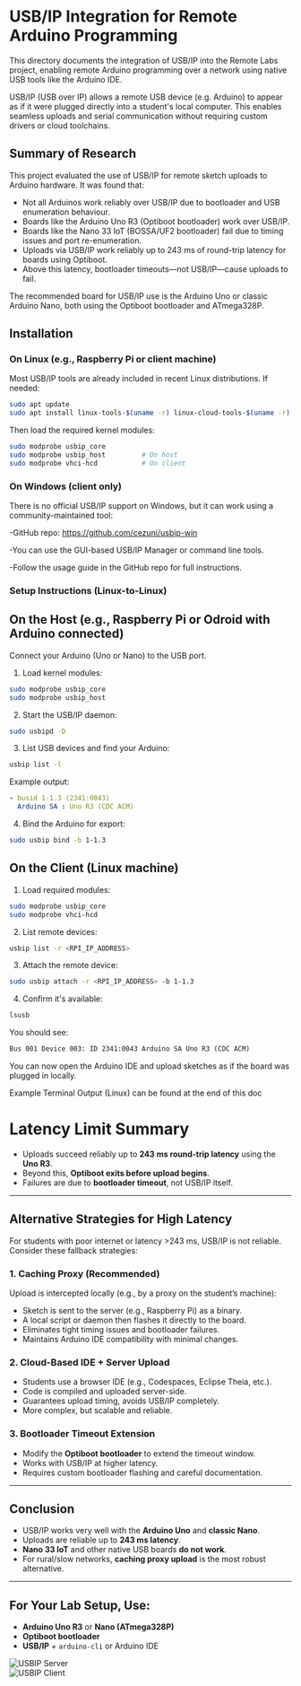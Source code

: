 # USB/IP Integration for Remote Arduino Programming

This directory documents the integration of USB/IP into the Remote Labs project, enabling remote Arduino programming over a network using native USB tools like the Arduino IDE.

USB/IP (USB over IP) allows a remote USB device (e.g. Arduino) to appear as if it were plugged directly into a student's local computer. This enables seamless uploads and serial communication without requiring custom drivers or cloud toolchains.

## Summary of Research

This project evaluated the use of USB/IP for remote sketch uploads to Arduino hardware. It was found that:

- Not all Arduinos work reliably over USB/IP due to bootloader and USB enumeration behaviour.
- Boards like the Arduino Uno R3 (Optiboot bootloader) work over USB/IP.
- Boards like the Nano 33 IoT (BOSSA/UF2 bootloader) fail due to timing issues and port re-enumeration.
- Uploads via USB/IP work reliably up to 243 ms of round-trip latency for boards using Optiboot.
- Above this latency, bootloader timeouts—not USB/IP—cause uploads to fail.

The recommended board for USB/IP use is the Arduino Uno or classic Arduino Nano, both using the Optiboot bootloader and ATmega328P.

## Installation

### On Linux (e.g., Raspberry Pi or client machine)

Most USB/IP tools are already included in recent Linux distributions. If needed:

```bash
sudo apt update
sudo apt install linux-tools-$(uname -r) linux-cloud-tools-$(uname -r)
```
Then load the required kernel modules:

```bash
sudo modprobe usbip_core
sudo modprobe usbip_host         # On host
sudo modprobe vhci-hcd           # On client
```
### On Windows (client only)
There is no official USB/IP support on Windows, but it can work using a community-maintained tool:

-GitHub repo: https://github.com/cezuni/usbip-win

-You can use the GUI-based USB/IP Manager or command line tools.

-Follow the usage guide in the GitHub repo for full instructions.

### Setup Instructions (Linux-to-Linux)
## On the Host (e.g., Raspberry Pi or Odroid with Arduino connected)
Connect your Arduino (Uno or Nano) to the USB port.

1. Load kernel modules:

```bash
sudo modprobe usbip_core
sudo modprobe usbip_host
```
2. Start the USB/IP daemon:

```bash
sudo usbipd -D
```
3. List USB devices and find your Arduino:

```bash
usbip list -l
```
Example output:

```yaml
- busid 1-1.3 (2341:0043)
  Arduino SA : Uno R3 (CDC ACM)
```
4. Bind the Arduino for export:

```bash
sudo usbip bind -b 1-1.3
```
## On the Client (Linux machine)
1. Load required modules:

```bash
sudo modprobe usbip_core
sudo modprobe vhci-hcd
```
2. List remote devices:

```bash
usbip list -r <RPI_IP_ADDRESS>
```
3. Attach the remote device:

```bash
sudo usbip attach -r <RPI_IP_ADDRESS> -b 1-1.3
```
4. Confirm it's available:

```bash
lsusb
```
You should see:

```diff
Bus 001 Device 003: ID 2341:0043 Arduino SA Uno R3 (CDC ACM)
```
You can now open the Arduino IDE and upload sketches as if the board was plugged in locally.

Example Terminal Output (Linux) can be found at the end of this doc

# Latency Limit Summary

- Uploads succeed reliably up to **243 ms round-trip latency** using the **Uno R3**.
- Beyond this, **Optiboot exits before upload begins**.
- Failures are due to **bootloader timeout**, not USB/IP itself.

---

## Alternative Strategies for High Latency

For students with poor internet or latency >243 ms, USB/IP is not reliable. Consider these fallback strategies:

### 1. Caching Proxy (Recommended)

Upload is intercepted locally (e.g., by a proxy on the student’s machine):

- Sketch is sent to the server (e.g., Raspberry Pi) as a binary.
- A local script or daemon then flashes it directly to the board.
- Eliminates tight timing issues and bootloader failures.
- Maintains Arduino IDE compatibility with minimal changes.

### 2. Cloud-Based IDE + Server Upload

- Students use a browser IDE (e.g., Codespaces, Eclipse Theia, etc.).
- Code is compiled and uploaded server-side.
- Guarantees upload timing, avoids USB/IP completely.
- More complex, but scalable and reliable.

### 3. Bootloader Timeout Extension

- Modify the **Optiboot bootloader** to extend the timeout window.
- Works with USB/IP at higher latency.
- Requires custom bootloader flashing and careful documentation.

---

## Conclusion

- USB/IP works very well with the **Arduino Uno** and **classic Nano**.
- Uploads are reliable up to **243 ms latency**.
- **Nano 33 IoT** and other native USB boards **do not work**.
- For rural/slow networks, **caching proxy upload** is the most robust alternative.

---

## For Your Lab Setup, Use:

- **Arduino Uno R3** or **Nano (ATmega328P)**
- **Optiboot bootloader**
- **USB/IP** + `arduino-cli` or Arduino IDE

![USBIP Server](../docs/images/usbip_host_terminal.png)  
![USBIP Client](../docs/images/usbip_client_terminal.png)

